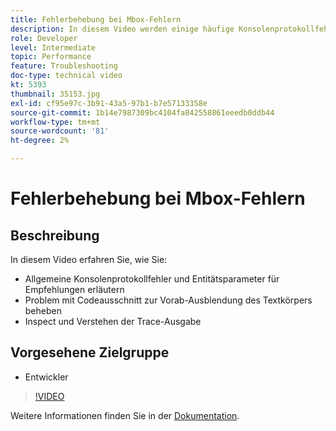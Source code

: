 ```yaml
---
title: Fehlerbehebung bei Mbox-Fehlern
description: In diesem Video werden einige häufige Konsolenprotokollfehler und Entitätsparameter für Empfehlungen für Adobe Target-Entwickler vorgestellt. Erfahren Sie, wie Sie das Problem mit dem vorab ausgeblendeten Ausschnitt des Hauptteils beheben und die Trace-Ausgabe überprüfen und verstehen können.
role: Developer
level: Intermediate
topic: Performance
feature: Troubleshooting
doc-type: technical video
kt: 5393
thumbnail: 35153.jpg
exl-id: cf95e97c-3b91-43a5-97b1-b7e57133358e
source-git-commit: 1b14e7987309bc4104fa842558861eeedb0ddb44
workflow-type: tm+mt
source-wordcount: '81'
ht-degree: 2%

---
```


# Fehlerbehebung bei Mbox-Fehlern

## Beschreibung

In diesem Video erfahren Sie, wie Sie:

* Allgemeine Konsolenprotokollfehler und Entitätsparameter für Empfehlungen erläutern
* Problem mit Codeausschnitt zur Vorab-Ausblendung des Textkörpers beheben
* Inspect und Verstehen der Trace-Ausgabe

## Vorgesehene Zielgruppe

* Entwickler

>[!VIDEO](https://video.tv.adobe.com/v/35153/?quality=12)

Weitere Informationen finden Sie in der [Dokumentation](https://experienceleague.adobe.com/docs/target/using/troubleshoot/troubleshooting-target.html?lang=en).
